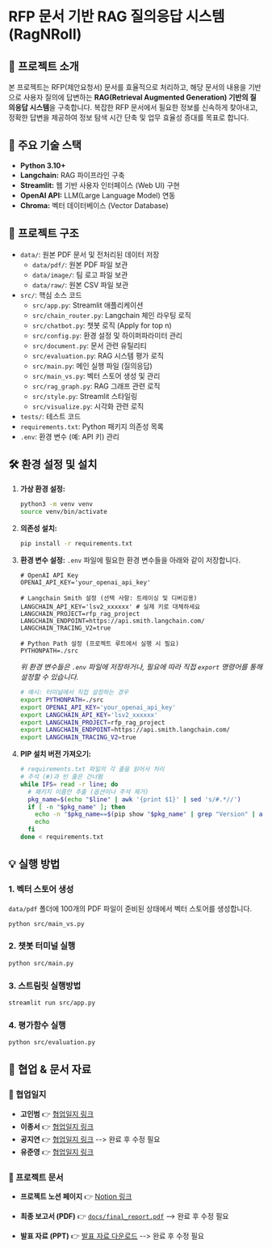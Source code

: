 # RFP 문서 기반 RAG 질의응답 시스템 (RagNRoll)

## 🌟 프로젝트 소개

본 프로젝트는 RFP(제안요청서) 문서를 효율적으로 처리하고, 해당 문서의 내용을 기반으로 사용자 질의에 답변하는 **RAG(Retrieval Augmented Generation) 기반의 질의응답 시스템**을 구축합니다. 복잡한 RFP 문서에서 필요한 정보를 신속하게 찾아내고, 정확한 답변을 제공하여 정보 탐색 시간 단축 및 업무 효율성 증대를 목표로 합니다.

## 🚀 주요 기술 스택

*   **Python 3.10+**
*   **Langchain:** RAG 파이프라인 구축
*   **Streamlit:** 웹 기반 사용자 인터페이스 (Web UI) 구현
*   **OpenAI API:** LLM(Large Language Model) 연동
*   **Chroma:** 벡터 데이터베이스 (Vector Database)

## 📁 프로젝트 구조

*   `data/`: 원본 PDF 문서 및 전처리된 데이터 저장
    *   `data/pdf/`: 원본 PDF 파일 보관
    *   `data/image/`: 팀 로고 파일 보관
    *   `data/raw/`: 원본 CSV 파일 보관
*   `src/`: 핵심 소스 코드
    *   `src/app.py`: Streamlit 애플리케이션
    *   `src/chain_router.py`: Langchain 체인 라우팅 로직
    *   `src/chatbot.py`: 챗봇 로직 (Apply for top n)
    *   `src/config.py`: 환경 설정 및 하이퍼파라미터 관리
    *   `src/document.py`: 문서 관련 유틸리티
    *   `src/evaluation.py`: RAG 시스템 평가 로직
    *   `src/main.py`: 메인 실행 파일 (질의응답)
    *   `src/main_vs.py`: 벡터 스토어 생성 및 관리
    *   `src/rag_graph.py`: RAG 그래프 관련 로직
    *   `src/style.py`: Streamlit 스타일링
    *   `src/visualize.py`: 시각화 관련 로직
*   `tests/`: 테스트 코드
*   `requirements.txt`: Python 패키지 의존성 목록
*   `.env`: 환경 변수 (예: API 키) 관리

## 🛠️ 환경 설정 및 설치

1.  **가상 환경 설정:**
    ```bash
    python3 -m venv venv
    source venv/bin/activate
    ```
2.  **의존성 설치:**
    ```bash
    pip install -r requirements.txt
    ```

3.  **환경 변수 설정:**
    `.env` 파일에 필요한 환경 변수들을 아래와 같이 저장합니다.
    ```dotenv
    # OpenAI API Key
    OPENAI_API_KEY='your_openai_api_key'

    # Langchain Smith 설정 (선택 사항: 트레이싱 및 디버깅용)
    LANGCHAIN_API_KEY='lsv2_xxxxxx' # 실제 키로 대체하세요
    LANGCHAIN_PROJECT=rfp_rag_project
    LANGCHAIN_ENDPOINT=https://api.smith.langchain.com/
    LANGCHAIN_TRACING_V2=true

    # Python Path 설정 (프로젝트 루트에서 실행 시 필요)
    PYTHONPATH=./src
    ```
    *위 환경 변수들은 `.env` 파일에 저장하거나, 필요에 따라 직접 `export` 명령어를 통해 설정할 수 있습니다.*
    ```bash
    # 예시: 터미널에서 직접 설정하는 경우
    export PYTHONPATH=./src
    export OPENAI_API_KEY='your_openai_api_key'
    export LANGCHAIN_API_KEY='lsv2_xxxxxx'
    export LANGCHAIN_PROJECT=rfp_rag_project
    export LANGCHAIN_ENDPOINT=https://api.smith.langchain.com/
    export LANGCHAIN_TRACING_V2=true
    ```

4.  **PIP 설치 버전 가져오기:**
    ```bash
    # requirements.txt 파일의 각 줄을 읽어서 처리
    # 주석 (#)과 빈 줄은 건너뜀
    while IFS= read -r line; do
      # 패키지 이름만 추출 (옵션이나 주석 제거)
      pkg_name=$(echo "$line" | awk '{print $1}' | sed 's/#.*//')
      if [ -n "$pkg_name" ]; then
        echo -n "$pkg_name==$(pip show "$pkg_name" | grep "Version" | awk '{print $2}')"
        echo
      fi
    done < requirements.txt
    ```

## 💡 실행 방법

### 1. 벡터 스토어 생성

`data/pdf` 폴더에 100개의 PDF 파일이 준비된 상태에서 벡터 스토어를 생성합니다.
```bash
python src/main_vs.py
```

### 2. 챗봇 터미널 실행
```bash
python src/main.py
```

### 3. 스트림릿 실행방법
```bash
streamlit run src/app.py
```

### 4. 평가함수 실행
```bash
python src/evaluation.py
```

## 📓 협업 & 문서 자료

### 👥 협업일지
- **고인범** 👉 [협업일지 링크](https://www.notion.so/_-27fbc32ff871805cb7f4fd45e413ca14)
- **이종서** 👉 [협업일지 링크](https://www.notion.so/26b64dd7ce72805db00df861d1ad7af2)
- **공지연** 👉 [협업일지 링크](https://your-link-for-gong-jiyeon) --> 완료 후 수정 필요
- **유준영** 👉 [협업일지 링크](https://www.notion.so/26bd8eb5efbb80eb8860cea6e0dac93f)

### 📑 프로젝트 문서
- **프로젝트 노션 페이지**
  👉 [Notion 링크](https://www.notion.so/RFP-RAG-26a7f7b0bee7808e86c9f1b3f9211aa1)

- **최종 보고서 (PDF)**
  👉 [`docs/final_report.pdf`](docs/final_report.pdf) --> 완료 후 수정 필요

- **발표 자료 (PPT)**
  👉 [발표 자료 다운로드](https://your-ppt-link) --> 완료 후 수정 필요
